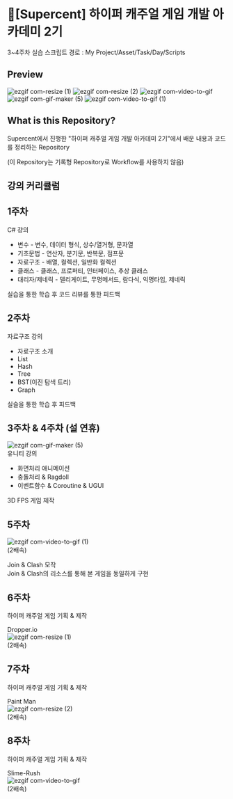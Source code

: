# 💎[Supercent] 하이퍼 캐주얼 게임 개발 아카데미 2기
3~4주차 실습 스크립트 경로 : My Project/Asset/Task/Day/Scripts

## Preview

![ezgif com-resize (1)](https://user-images.githubusercontent.com/86705754/221642136-db878c56-b088-47ff-ad3a-5100f4c519d0.gif)
![ezgif com-resize (2)](https://user-images.githubusercontent.com/86705754/221642173-acc18638-f1d2-4538-aa20-92c5752c6278.gif)
![ezgif com-video-to-gif](https://user-images.githubusercontent.com/86705754/221642248-686f2603-da72-4f6c-9964-a814e287d888.gif)  
![ezgif com-gif-maker (5)](https://user-images.githubusercontent.com/86705754/215335951-84bb1adc-ff78-4bf0-b97e-5e88da5774c0.gif)
![ezgif com-video-to-gif (1)](https://user-images.githubusercontent.com/86705754/221921790-b7c0dca6-d359-4a30-8dab-02a18931c627.gif)




## What is this Repository?

Supercent에서 진행한 "하이퍼 캐주얼 게임 개발 아카데미 2기"에서 배운 내용과 코드를 정리하는 Repository  

(이 Repository는 기록형 Repository로 Workflow를 사용하지 않음)



## 강의 커리큘럼

## 1주차
  
C# 걍의
  - 변수 - 변수, 데이터 형식, 상수/열거형, 문자열
  - 기초문법 - 연산자, 분기문, 반복문, 점프문
  - 자료구조 - 배열, 컬렉션, 일반화 컬렉션
  - 클래스 - 클래스, 프로퍼티, 인터페이스, 추상 클래스
  - 대리자/제네릭 - 델리게이트, 무명메서드, 람다식, 익명타입, 제네릭
  
실습을 통한 학습 후 코드 리뷰를 통한 피드백

## 2주차

자료구조 강의
  - 자료구조 소개
  - List
  - Hash
  - Tree
  - BST(이진 탐색 트리)
  - Graph
  
 실슬을 통한 학습 후 피드백

## 3주차 & 4주차 (설 연휴)  
![ezgif com-gif-maker (5)](https://user-images.githubusercontent.com/86705754/215335951-84bb1adc-ff78-4bf0-b97e-5e88da5774c0.gif)  
유니티 강의
  - 화면처리 애니메이션
  - 충돌처리 & Ragdoll
  - 이벤트함수 & Coroutine & UGUI
  
3D FPS 게임 제작
  
## 5주차

![ezgif com-video-to-gif (1)](https://user-images.githubusercontent.com/86705754/221921790-b7c0dca6-d359-4a30-8dab-02a18931c627.gif)  
(2배속)

Join & Clash 모작  
Join & Clash의 리소스를 통해 본 게임을 동일하게 구현

  
## 6주차  

하이퍼 캐주얼 게임 기획 & 제작  

Dropper.io  
![ezgif com-resize (1)](https://user-images.githubusercontent.com/86705754/221642136-db878c56-b088-47ff-ad3a-5100f4c519d0.gif)  
(2배속)


## 7주차 

하이퍼 캐주얼 게임 기획 & 제작  

Paint Man  
![ezgif com-resize (2)](https://user-images.githubusercontent.com/86705754/221642173-acc18638-f1d2-4538-aa20-92c5752c6278.gif)  
(2배속)

## 8주차  

하이퍼 캐주얼 게임 기획 & 제작  

Slime-Rush  
![ezgif com-video-to-gif](https://user-images.githubusercontent.com/86705754/221642248-686f2603-da72-4f6c-9964-a814e287d888.gif)  
(2배속)

  
  
  
  
  
  
